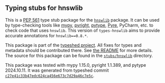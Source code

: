 ## Typing stubs for hnswlib

This is a [PEP 561](https://peps.python.org/pep-0561/)
type stub package for the [`hnswlib`](https://github.com/nmslib/hnswlib) package.
It can be used by type-checking tools like
[mypy](https://github.com/python/mypy/),
[pyright](https://github.com/microsoft/pyright),
[pytype](https://github.com/google/pytype/),
[Pyre](https://pyre-check.org/),
PyCharm, etc. to check code that uses `hnswlib`. This version of
`types-hnswlib` aims to provide accurate annotations for
`hnswlib==0.8.*`.

This package is part of the [typeshed project](https://github.com/python/typeshed).
All fixes for types and metadata should be contributed there.
See [the README](https://github.com/python/typeshed/blob/main/README.md)
for more details. The source for this package can be found in the
[`stubs/hnswlib`](https://github.com/python/typeshed/tree/main/stubs/hnswlib)
directory.

This package was tested with
mypy 1.15.0,
pyright 1.1.389,
and pytype 2024.10.11.
It was generated from typeshed commit
[`c27e41c33b47edc624ca456e673c7d29a46c7e5c`](https://github.com/python/typeshed/commit/c27e41c33b47edc624ca456e673c7d29a46c7e5c).